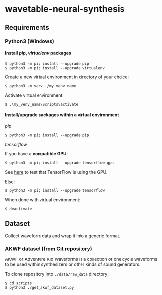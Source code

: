 # wavetable-neural-synthesis

## Requirements

### Python3 (Windows)

#### Install *pip*, *virtualenv* packages
```
$ python3 -m pip install --upgrade pip
$ python3 -m pip install --upgrade virtualenv
```
Create a new virtual environment in directory of your choice:
```
$ python3 -m venv ./my_venv_name
```
Activate virtual environment:
```
$ .\my_venv_name\Scripts\activate
```
#### Install/upgrade packages within a virtual environment

*pip*
```
$ python3 -m pip install --upgrade pip
```
*tensorflow*

If you have a **compatible GPU**:
```
$ python3 -m pip install --upgrade tensorflow-gpu
```
See [here](https://www.tensorflow.org/guide/gpu) to test that TensorFlow is using the GPU.

Else:
```
$ python3 -m pip install --upgrade tensorflow
```

When done with virtual environment:
```
$ deactivate
```

## Dataset

Collect waveform data and wrap it into a generic format.

### AKWF dataset (from Git repository)

AKWF or Adventure Kid Waveforms is a collection of one cycle waveforms to be used within synthesizers or other kinds of sound generators.

To clone repository into ````./data/raw_data```` directory:
```
$ cd scripts
$ python3 ./get_akwf_dataset.py
```